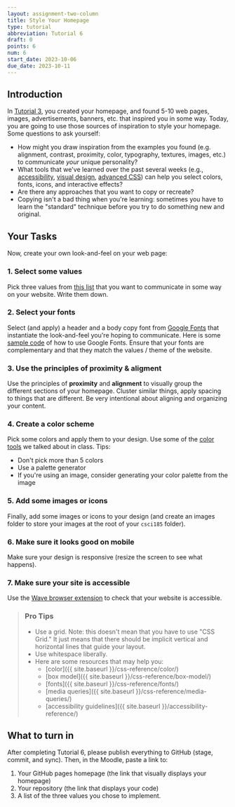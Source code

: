 ```yaml
---
layout: assignment-two-column
title: Style Your Homepage
type: tutorial
abbreviation: Tutorial 6
draft: 0
points: 6
num: 6
start_date: 2023-10-06
due_date: 2023-10-11
---
```


## Introduction

In [Tutorial 3](tutorial03), you created your homepage, and found 5-10 web pages, images, advertisements, banners, etc. that inspired you in some way. Today, you are going to use those sources of inspiration to style your homepage. Some questions to ask yourself:

* How might you draw inspiration from the examples you found (e.g. alignment, contrast, proximity, color, typography, textures, images, etc.) to communicate *your* unique personality?
* What tools that we've learned over the past several weeks (e.g., [accessibility](../lectures/topic07), [visual design](../lectures/topic06), [advanced CSS](../lectures/topic09)) can help you select colors, fonts, icons, and interactive effects?
* Are there any approaches that you want to copy or recreate? 
* Copying isn't a bad thing when you're learning: sometimes you have to learn the "standard" technique before you try to do something new and original.

## Your Tasks
Now, create your own look-and-feel on your web page:

### 1. Select some values
Pick three values from <a href="https://docs.google.com/document/d/1Vv5tPZ8UjqJNYO9pCp_PQhxHT8qoGY09deKX6uygUFA/edit" target="_blank">this list</a> that you want to communicate in some way on your website. Write them down.

### 2. Select your fonts
Select (and apply) a header and a body copy font from <a href="https://fonts.google.com/" target="_blank">Google Fonts</a> that instantiate the look-and-feel you're hoping to communicate. Here is some <a href="https://codepen.io/vanwars/pen/gOpryzO?editors=0100" target="_blank">sample code</a> of how to use Google Fonts. Ensure that your fonts are complementary and that they match the values / theme of the website.

### 3. Use the principles of proximity & aligment
Use the principles of **proximity** and **alignment** to visually group the different sections of your homepage. Cluster similar things, apply spacing to things that are different. Be very intentional about aligning and organizing your content.

### 4. Create a color scheme 
Pick some colors and apply them to your design. Use some of the [color tools](../css-reference/color/) we talked about in class. Tips:
* Don't pick more than 5 colors
* Use a palette generator
* If you're using an image, consider generating your color palette from the image

### 5. Add some images or icons
Finally, add some images or icons to your design (and create an images folder to store your images at the root of your `csci185` folder).

### 6. Make sure it looks good on mobile
Make sure your design is responsive (resize the screen to see what happens).

### 7. Make sure your site is accessible
Use the <a href="https://wave.webaim.org/extension/">Wave browser extension</a> to check that your website is accessible. 


> ### Pro Tips
> * Use a grid. Note: this doesn't mean that you have to use "CSS Grid." It just means that there should be implicit vertical and horizontal lines that guide your layout.
> * Use whitespace liberally.
> * Here are some resources that may help you:
>    * [color]({{ site.baseurl }}/css-reference/color/)
>    * [box model]({{ site.baseurl }}/css-reference/box-model/)
>    * [fonts]({{ site.baseurl }}/css-reference/fonts/)
>    * [media queries]({{ site.baseurl }}/css-reference/media-queries/)
>    * [accessibility guidelines]({{ site.baseurl }}/accessibility-reference/)

## What to turn in
After completing Tutorial 6, please publish everything to GitHub (stage, commit, and sync). Then, in the Moodle, paste a link to:
1. Your GitHub pages homepage (the link that visually displays your homepage)
2. Your repository (the link that displays your code)
3. A list of the three values you chose to implement. 
